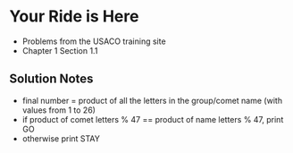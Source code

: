 # Your Ride is Here

* Problems from the USACO training site
* Chapter 1 Section 1.1

## Solution Notes

* final number = product of all the letters in the group/comet name (with values from 1 to 26)
* if product of comet letters % 47 == product of name letters % 47, print GO
* otherwise print STAY